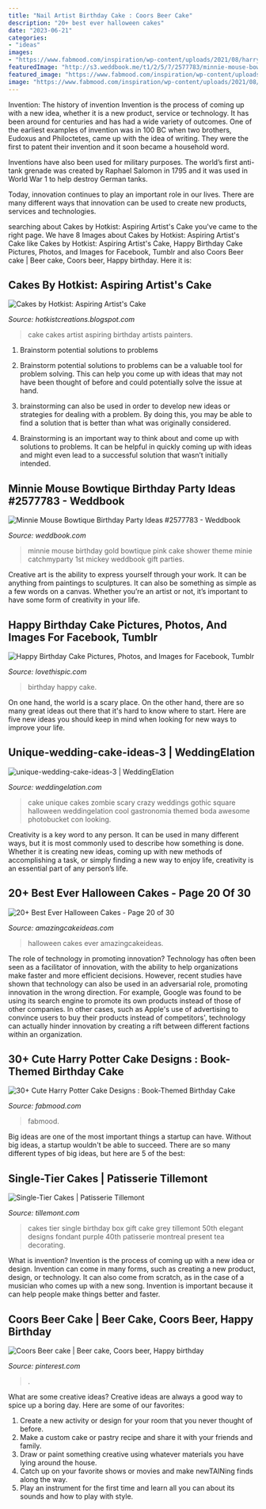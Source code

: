 ```yaml
---
title: "Nail Artist Birthday Cake : Coors Beer Cake"
description: "20+ best ever halloween cakes"
date: "2023-06-21"
categories:
- "ideas"
images:
- "https://www.fabmood.com/inspiration/wp-content/uploads/2021/08/harry-potter-cake-10-370x657.jpg"
featuredImage: "http://s3.weddbook.me/t1/2/5/7/2577783/minnie-mouse-bowtique-birthday-party-ideas.jpg"
featured_image: "https://www.fabmood.com/inspiration/wp-content/uploads/2021/08/harry-potter-cake-10-370x657.jpg"
image: "https://www.fabmood.com/inspiration/wp-content/uploads/2021/08/harry-potter-cake-10-370x657.jpg"
---
```



Invention: The history of invention
Invention is the process of coming up with a new idea, whether it is a new product, service or technology. It has been around for centuries and has had a wide variety of outcomes. 
One of the earliest examples of invention was in 100 BC when two brothers, Eudoxus and Philoctetes, came up with the idea of writing. They were the first to patent their invention and it soon became a household word. 

Inventions have also been used for military purposes. The world’s first anti-tank grenade was created by Raphael Salomon in 1795 and it was used in World War 1 to help destroy German tanks. 

Today, innovation continues to play an important role in our lives. There are many different ways that innovation can be used to create new products, services and technologies.

	

		
searching about Cakes by Hotkist: Aspiring Artist&#039;s Cake you've came to the right page. We have 8 Images about Cakes by Hotkist: Aspiring Artist&#039;s Cake like Cakes by Hotkist: Aspiring Artist&#039;s Cake, Happy Birthday Cake Pictures, Photos, and Images for Facebook, Tumblr and also Coors Beer cake | Beer cake, Coors beer, Happy birthday. Here it is:
		
    
## Cakes By Hotkist: Aspiring Artist&#039;s Cake

<img loading=lazy src="http://1.bp.blogspot.com/-TeJumQ7e2mQ/TzgFSb-CbhI/AAAAAAAABkw/LobFQ_c-HCA/w1200-h630-p-k-no-nu/painters+cake.JPG" onerror="this.onerror=null;this.src='https://tse1.mm.bing.net/th?id=OIP.Hjvj-VXtfU5tgK5zCfrGFwHaJ7&amp;pid=15.1';" alt="Cakes by Hotkist: Aspiring Artist&#039;s Cake">

_Source: hotkistcreations.blogspot.com_

>cake cakes artist aspiring birthday artists painters. 

	

1. Brainstorm potential solutions to problems
1. Brainstorm potential solutions to problems can be a valuable tool for problem solving. This can help you come up with ideas that may not have been thought of before and could potentially solve the issue at hand.
2. brainstorming can also be used in order to develop new ideas or strategies for dealing with a problem. By doing this, you may be able to find a solution that is better than what was originally considered.

3. Brainstorming is an important way to think about and come up with solutions to problems. It can be helpful in quickly coming up with ideas and might even lead to a successful solution that wasn’t initially intended.

    
## Minnie Mouse Bowtique Birthday Party Ideas #2577783 - Weddbook

<img loading=lazy src="http://s3.weddbook.me/t1/2/5/7/2577783/minnie-mouse-bowtique-birthday-party-ideas.jpg" onerror="this.onerror=null;this.src='https://tse2.mm.bing.net/th?id=OIP.954nl-miLQ9fULygW4f54gHaJ3&amp;pid=15.1';" alt="Minnie Mouse Bowtique Birthday Party Ideas #2577783 - Weddbook">

_Source: weddbook.com_

>minnie mouse birthday gold bowtique pink cake shower theme minie catchmyparty 1st mickey weddbook gift parties. 

	

Creative art is the ability to express yourself through your work. It can be anything from paintings to sculptures. It can also be something as simple as a few words on a canvas. Whether you’re an artist or not, it’s important to have some form of creativity in your life.

    
## Happy Birthday Cake Pictures, Photos, And Images For Facebook, Tumblr

<img loading=lazy src="http://www.lovethispic.com/uploaded_images/65108-Happy-Birthday-Cake.gif?1" onerror="this.onerror=null;this.src='https://tse2.mm.bing.net/th?id=OIP.LWEfe-SVvYxFNZYgvqVdowHaHy&amp;pid=15.1';" alt="Happy Birthday Cake Pictures, Photos, and Images for Facebook, Tumblr">

_Source: lovethispic.com_

>birthday happy cake. 

	

On one hand, the world is a scary place. On the other hand, there are so many great ideas out there that it's hard to know where to start. Here are five new ideas you should keep in mind when looking for new ways to improve your life.

    
## Unique-wedding-cake-ideas-3 | WeddingElation

<img loading=lazy src="https://www.weddingelation.com/wp-content/uploads/2013/07/unique-wedding-cake-ideas-3.jpg" onerror="this.onerror=null;this.src='https://tse1.mm.bing.net/th?id=OIP.69_SOMXKSsdOKvMeArv7OQHaJ4&amp;pid=15.1';" alt="unique-wedding-cake-ideas-3 | WeddingElation">

_Source: weddingelation.com_

>cake unique cakes zombie scary crazy weddings gothic square halloween weddingelation cool gastronomia themed boda awesome photobucket con looking. 

	

Creativity is a key word to any person. It can be used in many different ways, but it is most commonly used to describe how something is done. Whether it is creating new ideas, coming up with new methods of accomplishing a task, or simply finding a new way to enjoy life, creativity is an essential part of any person’s life.

    
## 20+ Best Ever Halloween Cakes - Page 20 Of 30

<img loading=lazy src="https://www.amazingcakeideas.com/wp-content/uploads/2015/10/Best-Ever-Halloween-Cakes-20.jpg" onerror="this.onerror=null;this.src='https://tse1.mm.bing.net/th?id=OIP.ZHxkjCL2lr-PbHvZKaNaUwHaJ4&amp;pid=15.1';" alt="20+ Best Ever Halloween Cakes - Page 20 of 30">

_Source: amazingcakeideas.com_

>halloween cakes ever amazingcakeideas. 

	

The role of technology in promoting innovation?
Technology has often been seen as a facilitator of innovation, with the ability to help organizations make faster and more efficient decisions. However, recent studies have shown that technology can also be used in an adversarial role, promoting innovation in the wrong direction. For example, Google was found to be using its search engine to promote its own products instead of those of other companies. In other cases, such as Apple's use of advertising to convince users to buy their products instead of competitors', technology can actually hinder innovation by creating a rift between different factions within an organization.

    
## 30+ Cute Harry Potter Cake Designs : Book-Themed Birthday Cake

<img loading=lazy src="https://www.fabmood.com/inspiration/wp-content/uploads/2021/08/harry-potter-cake-10-370x657.jpg" onerror="this.onerror=null;this.src='https://tse2.mm.bing.net/th?id=OIP.U53hoXTLGHj_lh_5RiljwAAAAA&amp;pid=15.1';" alt="30+ Cute Harry Potter Cake Designs : Book-Themed Birthday Cake">

_Source: fabmood.com_

>fabmood. 

	

Big ideas are one of the most important things a startup can have. Without big ideas, a startup wouldn't be able to succeed. There are so many different types of big ideas, but here are 5 of the best: 

    
## Single-Tier Cakes | Patisserie Tillemont

<img loading=lazy src="http://www.tillemont.com/wp-content/uploads/photo-gallery-plugin/photo-gallery/import/single-tier-cakes-gray-birthday-gift-box-3.jpg" onerror="this.onerror=null;this.src='https://tse2.mm.bing.net/th?id=OIP.-U6SAh8tBHOWO46qbDRb9wHaIw&amp;pid=15.1';" alt="Single-Tier Cakes | Patisserie Tillemont">

_Source: tillemont.com_

>cakes tier single birthday box gift cake grey tillemont 50th elegant designs fondant purple 40th patisserie montreal present tea decorating. 

	

What is invention?
Invention is the process of coming up with a new idea or design. Invention can come in many forms, such as creating a new product, design, or technology. It can also come from scratch, as in the case of a musician who comes up with a new song. Invention is important because it can help people make things better and faster.

    
## Coors Beer Cake | Beer Cake, Coors Beer, Happy Birthday

<img loading=lazy src="https://i.pinimg.com/736x/39/e1/1b/39e11b1bcdf94f106964d99528305fa6.jpg" onerror="this.onerror=null;this.src='https://tse3.mm.bing.net/th?id=OIP.wXr14yDvtEkZhtLgXqvznwHaQF&amp;pid=15.1';" alt="Coors Beer cake | Beer cake, Coors beer, Happy birthday">

_Source: pinterest.com_

>. 

	

What are some creative ideas?
Creative ideas are always a good way to spice up a boring day. Here are some of our favorites: 
1. Create a new activity or design for your room that you never thought of before. 
2. Make a custom cake or pastry recipe and share it with your friends and family. 
3. Draw or paint something creative using whatever materials you have lying around the house. 
4. Catch up on your favorite shows or movies and make newTAINing finds along the way. 
5. Play an instrument for the first time and learn all you can about its sounds and how to play with style.

